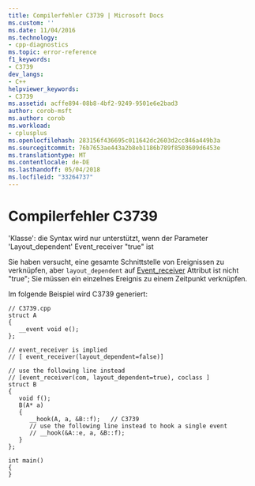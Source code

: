 ```yaml
---
title: Compilerfehler C3739 | Microsoft Docs
ms.custom: ''
ms.date: 11/04/2016
ms.technology:
- cpp-diagnostics
ms.topic: error-reference
f1_keywords:
- C3739
dev_langs:
- C++
helpviewer_keywords:
- C3739
ms.assetid: acffe894-08b8-4bf2-9249-9501e6e2bad3
author: corob-msft
ms.author: corob
ms.workload:
- cplusplus
ms.openlocfilehash: 283156f436695c011642dc2603d2cc846a449b3a
ms.sourcegitcommit: 76b7653ae443a2b8eb1186b789f8503609d6453e
ms.translationtype: MT
ms.contentlocale: de-DE
ms.lasthandoff: 05/04/2018
ms.locfileid: "33264737"
---
```

# <a name="compiler-error-c3739"></a>Compilerfehler C3739
'Klasse': die Syntax wird nur unterstützt, wenn der Parameter 'Layout_dependent' Event_receiver "true" ist  
  
 Sie haben versucht, eine gesamte Schnittstelle von Ereignissen zu verknüpfen, aber `layout_dependent` auf [Event_receiver](../../windows/event-receiver.md) Attribut ist nicht "true"; Sie müssen ein einzelnes Ereignis zu einem Zeitpunkt verknüpfen.  
  
 Im folgende Beispiel wird C3739 generiert:  
  
```  
// C3739.cpp  
struct A  
{  
   __event void e();  
};  
  
// event_receiver is implied  
// [ event_receiver(layout_dependent=false)]  
  
// use the following line instead  
// [event_receiver(com, layout_dependent=true), coclass ]  
struct B  
{  
   void f();  
   B(A* a)  
   {  
      __hook(A, a, &B::f);   // C3739  
      // use the following line instead to hook a single event  
      // __hook(&A::e, a, &B::f);  
   }  
};  
  
int main()  
{  
}  
```